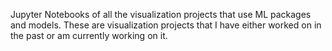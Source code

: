 Jupyter Notebooks of all the visualization projects that use ML packages and models. 
These are visualization projects that I have either worked on in the past or am currently working on it.

